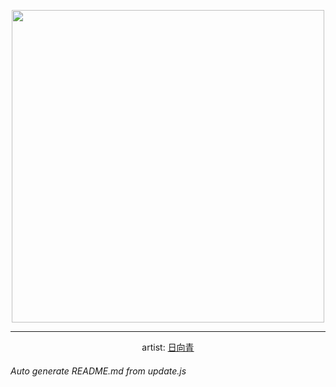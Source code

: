 
<p align="center">
  <img width="500" src="https://nekos.best/api/v2/neko/0766.png">
  <hr/>
  <center>
    artist: <a href="https://www.pixiv.net/en/artworks/98804072">日向青</a>
  </center>
</p>


###### Auto generate README.md from update.js

